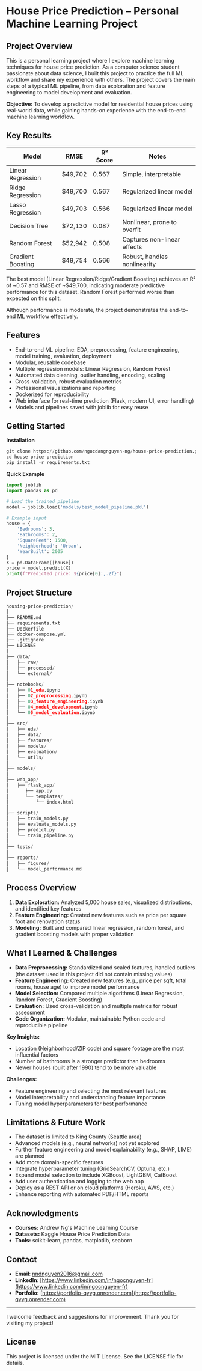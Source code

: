 # House Price Prediction – Personal Machine Learning Project

## Project Overview
This is a personal learning project where I explore machine learning techniques for house price prediction. As a computer science student passionate about data science, I built this project to practice the full ML workflow and share my experience with others. The project covers the main steps of a typical ML pipeline, from data exploration and feature engineering to model development and evaluation.

**Objective:**
To develop a predictive model for residential house prices using real-world data, while gaining hands-on experience with the end-to-end machine learning workflow.

## Key Results
| Model             | RMSE    | R² Score | Notes                       |
|-------------------|---------|----------|-----------------------------|
| Linear Regression | $49,702 | 0.567    | Simple, interpretable       |
| Ridge Regression  | $49,700 | 0.567    | Regularized linear model    |
| Lasso Regression  | $49,703 | 0.566    | Regularized linear model    |
| Decision Tree     | $72,130 | 0.087    | Nonlinear, prone to overfit |
| Random Forest     | $52,942 | 0.508    | Captures non-linear effects |
| Gradient Boosting | $49,754 | 0.566    | Robust, handles nonlinearity|

The best model (Linear Regression/Ridge/Gradient Boosting) achieves an R² of ~0.57 and RMSE of ~$49,700, indicating moderate predictive performance for this dataset. Random Forest performed worse than expected on this split.

Although performance is moderate, the project demonstrates the end-to-end ML workflow effectively.

## Features
* End-to-end ML pipeline: EDA, preprocessing, feature engineering, model training, evaluation, deployment
* Modular, reusable codebase
* Multiple regression models: Linear Regression, Random Forest
* Automated data cleaning, outlier handling, encoding, scaling
* Cross-validation, robust evaluation metrics
* Professional visualizations and reporting
* Dockerized for reproducibility
* Web interface for real-time prediction (Flask, modern UI, error handling)
* Models and pipelines saved with joblib for easy reuse

## Getting Started
**Installation**
```python
git clone https://github.com/ngocdangnguyen-ng/house-price-prediction.git
cd house-price-prediction
pip install -r requirements.txt
```
**Quick Example**
```python
import joblib
import pandas as pd

# Load the trained pipeline
model = joblib.load('models/best_model_pipeline.pkl')

# Example input
house = {
    'Bedrooms': 3,
    'Bathrooms': 2,
    'SquareFeet': 1500,
    'Neighborhood': 'Urban',
    'YearBuilt': 2005
}
X = pd.DataFrame([house])
price = model.predict(X)
print(f"Predicted price: ${price[0]:,.2f}")
```

## Project Structure
```python
housing-price-prediction/
│
├── README.md
├── requirements.txt
├── Dockerfile
├── docker-compose.yml
├── .gitignore
├── LICENSE
│
├── data/
│   ├── raw/
│   ├── processed/
│   └── external/
│
├── notebooks/
│   ├── 01_eda.ipynb
│   ├── 02_preprocessing.ipynb
│   ├── 03_feature_engineering.ipynb
│   ├── 04_model_development.ipynb
│   └── 05_model_evaluation.ipynb
│
├── src/
│   ├── eda/
│   ├── data/
│   ├── features/
│   ├── models/
│   ├── evaluation/
│   └── utils/
│
├── models/
│
├── web_app/              
│   ├── flask_app/
│      ├── app.py
│      └── templates/
│          └── index.html
│         
├── scripts/
│   ├── train_models.py
│   ├── evaluate_models.py
│   ├── predict.py
│   └── train_pipeline.py
│ 
├── tests/
│
├── reports/
│   ├── figures/
│   └── model_performance.md
```

## Process Overview
1. **Data Exploration:** Analyzed 5,000 house sales, visualized distributions, and identified key features
2. **Feature Engineering:** Created new features such as price per square foot and renovation status
3. **Modeling:** Built and compared linear regression, random forest, and gradient boosting models with proper validation

## What I Learned & Challenges
* **Data Preprocessing:** Standardized and scaled features, handled outliers (the dataset used in this project did not contain missing values)
* **Feature Engineering:** Created new features (e.g., price per sqft, total rooms, house age) to improve model performance
* **Model Selection:** Compared multiple algorithms (Linear Regression, Random Forest, Gradient Boosting)
* **Evaluation:** Used cross-validation and multiple metrics for robust assessment
* **Code Organization:** Modular, maintainable Python code and reproducible pipeline

**Key Insights:**
* Location (Neighborhood/ZIP code) and square footage are the most influential factors
* Number of bathrooms is a stronger predictor than bedrooms
* Newer houses (built after 1990) tend to be more valuable

**Challenges:**
* Feature engineering and selecting the most relevant features
* Model interpretability and understanding feature importance
* Tuning model hyperparameters for best performance

## Limitations & Future Work
* The dataset is limited to King County (Seattle area)
* Advanced models (e.g., neural networks) not yet explored
* Further feature engineering and model explainability (e.g., SHAP, LIME) are planned
* Add more domain-specific features
* Integrate hyperparameter tuning (GridSearchCV, Optuna, etc.)
* Expand model selection to include XGBoost, LightGBM, CatBoost
* Add user authentication and logging to the web app
* Deploy as a REST API or on cloud platforms (Heroku, AWS, etc.)
* Enhance reporting with automated PDF/HTML reports

## Acknowledgments
* **Courses:** Andrew Ng's Machine Learning Course
* **Datasets:** Kaggle House Price Prediction Data
* **Tools:** scikit-learn, pandas, matplotlib, seaborn

## Contact
- **Email**: [nndnguyen2016@gmail.com](mailto:nndnguyen2016@gmail.com)
- **LinkedIn**: [https://www.linkedin.com/in/ngocnguyen-fr](https://www.linkedin.com/in/ngocnguyen-fr)
- **Portfolio:** [https://portfolio-qyyg.onrender.com](https://portfolio-qyyg.onrender.com)

---
I welcome feedback and suggestions for improvement. Thank you for visiting my project!

## License
This project is licensed under the MIT License. See the LICENSE file for details.
